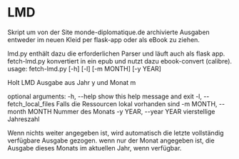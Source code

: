 LMD
===

Skript um von der Site monde-diplomatique.de archivierte Ausgaben entweder im neuen Kleid per flask-app oder als eBook zu ziehen.

lmd.py enthält dazu die erforderlichen Parser und läuft auch als flask app.
fetch-lmd.py konvertiert in ein epub und nutzt dazu ebook-convert (calibre).
usage: fetch-lmd.py [-h] [-l] [-m MONTH] [-y YEAR]

Holt LMD Ausgabe aus Jahr y und Monat m

optional arguments:
  -h, --help            show this help message and exit
  -l, --fetch_local_files
                        Falls die Ressourcen lokal vorhanden sind
  -m MONTH, --month MONTH
                        Nummer des Monats
  -y YEAR, --year YEAR  vierstellige Jahreszahl
  
Wenn nichts weiter angegeben ist, wird automatisch die letzte vollständig verfügbare Ausgabe gezogen. wenn nur der Monat angegeben ist, die Ausgabe dieses Monats im aktuellen Jahr, wenn verfügbar.

